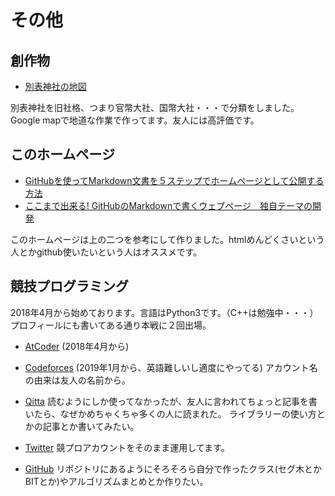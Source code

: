 # **その他**
## **創作物**
-  [別表神社の地図](https://drive.google.com/open?id=1JxWpfm2hv-z9RfYKFUQWAVUPeHI&usp=sharing)

別表神社を旧社格、つまり官幣大社、国幣大社・・・で分類をしました。Google mapで地道な作業で作ってます。友人には高評価です。

## **このホームページ**
- [GitHubを使ってMarkdown文書を５ステップでホームページとして公開する方法](https://qiita.com/MahoTakara/items/3800e9dc83b530d0a050)
- [ここまで出来る! GitHubのMarkdownで書くウェブページ　独自テーマの開発](https://qiita.com/MahoTakara/items/e3d88a0d5d128bb07b27)

このホームページは上の二つを参考にして作りました。htmlめんどくさいという人とかgithub使いたいという人はオススメです。

## **競技プログラミング**
2018年4月から始めております。言語はPython3です。（C++は勉強中・・・）
プロフィールにも書いてある通り本戦に２回出場。

- [AtCoder](https://atcoder.jp/users/okumura) (2018年4月から)
- [Codeforces](https://codeforces.com/profile/okumura) (2019年1月から、英語難しいし適度にやってる)
アカウント名の由来は友人の名前から。

- [Qitta](https://qiita.com/Kentaro_okumura) 
読むようにしか使ってなかったが、友人に言われてちょっと記事を書いたら、なぜかめちゃくちゃ多くの人に読まれた。
ライブラリーの使い方とかの記事とか書いてみたい。

- [Twitter](https://twitter.com/Kentarokumura)
競プロアカウントをそのまま運用してます。



- [GitHub](https://github.com/masataka123) 
リポジトリにあるようにそろそろら自分で作ったクラス(セグ木とかBITとか)やアルゴリズムまとめとか作りたい。



